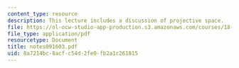 ```yaml
---
content_type: resource
description: This lecture includes a discussion of projective space.
file: https://ol-ocw-studio-app-production.s3.amazonaws.com/courses/18-725-algebraic-geometry-fall-2003/8a7214bc8acfc54d2fe9fb2a1c261815_notes091603.pdf
file_type: application/pdf
resourcetype: Document
title: notes091603.pdf
uid: 8a7214bc-8acf-c54d-2fe9-fb2a1c261815
---
```

